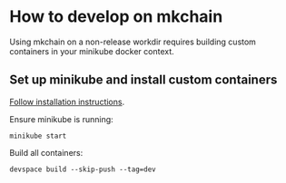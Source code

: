 # How to develop on mkchain

Using mkchain on a non-release workdir requires building custom containers in your minikube docker context.

## Set up minikube and install custom containers

[Follow installation instructions](https://devspace.sh/cli/docs/introduction).

Ensure minikube is running:

``` shell
minikube start
```

Build all containers:

``` shell
devspace build --skip-push --tag=dev
```

